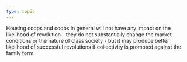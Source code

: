 ```yaml
---
type: topic
---
```

Housing coops and coops in general will not have any impact on the likelihood of revolution - they do not substantially change the market conditions or the nature of class society - 
but it may produce better likelihood of successful revolutions if collectivity is promoted against the family form

